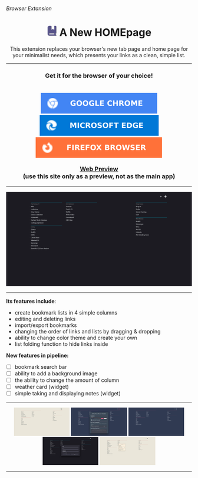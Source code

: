 ###### Browser Extansion

<h1 align="center">
<img src="assets/logos/logo-22.png"></img>
 A New HOMEpage
</h1> 

<p align="center">
 This extension replaces your browser's new tab page and home page for your minimalist needs, which presents your links as a clean, simple list.
</p>

---

<h3 align="center">
 Get it for the browser of your choice!
<br></br>
 <p align="center">
  <a href="https://chrome.google.com/webstore/detail/a-new-homepage/koccgpapcmnpikpnelhoiopakandghpc?" target="_blank"> <img src="assets/logos/GOOGLE CHROME.svg"/></a>
  <a href="https://microsoftedge.microsoft.com/addons/detail/a-new-homepage/abdclhnogpcefdiginfhfcbjbklepoka" target="_blank"> <img src="assets/logos/MICROSOFT EDGE.svg"/></a>
  <a href="https://addons.mozilla.org/en-US/firefox/addon/a-new-home/" target="_blank"> <img src="assets/logos/FIREFOX BROWSER.svg"/></a>

 </p>
 <p>
  <a href="https://unrivaled-speculoos-51299a.netlify.app" target="_blank">Web Preview</a></br>
  (use this site only as a preview, not as the main app)
 </p>
</h3>

---

<p align="center">
  <img src="assets/screenshots/1.png" />
</p>

---

**Its features include**:
- create bookmark lists in 4 simple columns
- editing and deleting links
- import/export bookmarks
- changing the order of links and lists by dragging & dropping
- ability to change color theme and create your own
- list folding function to hide links inside
  
**New features in pipeline:**
- [ ] bookmark search bar
- [ ] ability to add a background image
- [ ] the ability to change the amount of column
- [ ] weather card (widget)
- [ ] simple taking and displaying notes (widget)

---
<p align="center">
  <img src="assets/screenshots/2.png" width="30%" />
  <img src="assets/screenshots/3.png" width="30%" />
  <img src="assets/screenshots/4.png" width="30%" />
  <img src="assets/screenshots/5.png" width="30%" />
  <img src="assets/screenshots/6.png" width="30%" />
</p>

---
